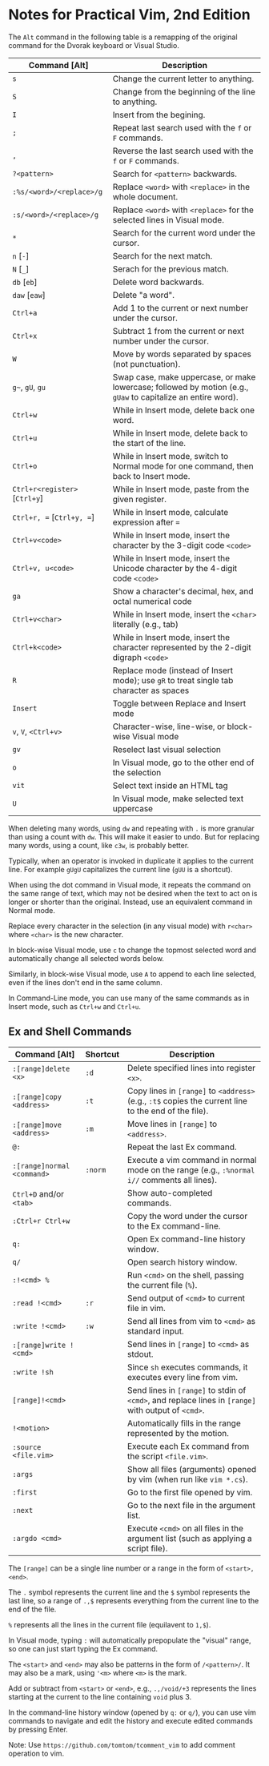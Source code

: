 # Notes for Practical Vim, 2nd Edition

The `Alt` command in the following table is a remapping
of the original command for the Dvorak keyboard or Visual Studio.

| Command [Alt]                 | Description                           |
|-------------------------------|---------------------------------------|
| `s`                           | Change the current letter to anything.
| `S`                           | Change from the beginning of the line to anything.
| `I`                           | Insert from the begining.
| `;`                           | Repeat last search used with the `f` or `F` commands.
| `,`                           | Reverse the last search used with the `f` or `F` commands.
| `?<pattern>`                  | Search for `<pattern>` backwards.
| `:%s/<word>/<replace>/g`      | Replace `<word>` with `<replace>` in the whole document.
| `:s/<word>/<replace>/g`       | Replace `<word>` with `<replace>` for the selected lines in Visual mode.
| `*`                           | Search for the current word under the cursor.
| `n` [`-`]                     | Search for the next match.
| `N` [`_`]                     | Serach for the previous match.
| `db` [`eb`]                   | Delete word backwards.
| `daw` [`eaw`]                 | Delete "a word".
| `Ctrl+a`                      | Add 1 to the current or next number under the cursor.
| `Ctrl+x`                      | Subtract 1 from the current or next number under the cursor.
| `W`                           | Move by words separated by spaces (not punctuation).
| `g~`, `gU`, `gu`              | Swap case, make uppercase, or make lowercase; followed by motion (e.g., `gUaw` to capitalize an entire word).
| `Ctrl+w`                      | While in Insert mode, delete back one word.
| `Ctrl+u`                      | While in Insert mode, delete back to the start of the line.
| `Ctrl+o`                      | While in Insert mode, switch to Normal mode for one command, then back to Insert mode.
| `Ctrl+r<register>` [`Ctrl+y`] | While in Insert mode, paste from the given register.
| `Ctrl+r, =` [`Ctrl+y, =`]     | While in Insert mode, calculate expression after `=`
| `Ctrl+v<code>`                | While in Insert mode, insert the character by the 3-digit code `<code>`
| `Ctrl+v, u<code>`             | While in Insert mode, insert the Unicode character by the 4-digit code `<code>`
| `ga`                          | Show a character's decimal, hex, and octal numerical code
| `Ctrl+v<char>`                | While in Insert mode, insert the `<char>` literally (e.g., tab)
| `Ctrl+k<code>`                | While in Insert mode, insert the character represented by the 2-digit digraph `<code>`
| `R`                           | Replace mode (instead of Insert mode); use `gR` to treat single tab character as spaces
| `Insert`                      | Toggle between Replace and Insert mode
| `v`, `V`, `<Ctrl+v>`          | Character-wise, line-wise, or block-wise Visual mode
| `gv`                          | Reselect last visual selection
| `o`                           | In Visual mode, go to the other end of the selection
| `vit`                         | Select text inside an HTML tag
| `U`                           | In Visual mode, make selected text uppercase

When deleting many words, using `dw` and repeating with `.`
is more granular than using a count with `dw`.
This will make it easier to undo.
But for replacing many words, using a count, like `c3w`, is probably better.

Typically, when an operator is invoked in duplicate it applies to the current line.
For example `gUgU` capitalizes the current line (`gUU` is a shortcut).

When using the dot command in Visual mode, it repeats the command on the same range of text,
which may not be desired when the text to act on is longer or shorter than the original.
Instead, use an equivalent command in Normal mode.

Replace every character in the selection (in any visual mode) with `r<char>`
where `<char>` is the new character.

In block-wise Visual mode, use `c` to change the topmost selected word and automatically
change all selected words below.

Similarly, in block-wise Visual mode, use `A` to append to each line selected,
even if the lines don't end in the same column.

In Command-Line mode, you can use many of the same commands as in Insert mode,
such as `Ctrl+w` and `Ctrl+u`.

## Ex and Shell Commands

| Command [Alt]                    | Shortcut | Description                  |
|----------------------------------|----------|------------------------------|
| `:[range]delete <x>`             | `:d`     | Delete specified lines into register `<x>`.
| `:[range]copy <address>`         | `:t`     | Copy lines in `[range]` to `<address>` (e.g., `:t$` copies the current line to the end of the file).
| `:[range]move <address>`         | `:m`     | Move lines in `[range]` to `<address>`.
| `@:`                             |          | Repeat the last Ex command.
| `:[range]normal <command>`       | `:norm`  | Execute a vim command in normal mode on the range (e.g., `:%normal i//` comments all lines).
| `Ctrl+D` and/or `<tab>`          |          | Show auto-completed commands.
| `:Ctrl+r Ctrl+w`                 |          | Copy the word under the cursor to the Ex command-line.
| `q:`                             |          | Open Ex command-line history window.
| `q/`                             |          | Open search history window.
| `:!<cmd> %`                      |          | Run `<cmd>` on the shell, passing the current file (`%`).
| `:read !<cmd>`                   | `:r`     | Send output of `<cmd>` to current file in vim.
| `:write !<cmd>`                  | `:w`     | Send all lines from vim to `<cmd>` as standard input.
| `:[range]write !<cmd>`           |          | Send lines in `[range]` to `<cmd>` as stdout.
| `:write !sh`                     |          | Since `sh` executes commands, it executes every line from vim.
| `[range]!<cmd>`                  |          | Send lines in `[range]` to stdin of `<cmd>`, and replace lines in `[range]` with output of `<cmd>`.
| `!<motion>`                      |          | Automatically fills in the range represented by the motion.
| `:source <file.vim>`             |          | Execute each Ex command from the script `<file.vim>`.
| `:args`                          |          | Show all files (arguments) opened by vim (when run like `vim *.cs`).
| `:first`                         |          | Go to the first file opened by vim.
| `:next`                          |          | Go to the next file in the argument list.
| `:argdo <cmd>`                   |          | Execute `<cmd>` on all files in the argument list (such as applying a script file).

The `[range]` can be a single line number or a range in the form of `<start>,<end>`.

The `.` symbol represents the current line and the `$` symbol represents the last line,
so a range of `.,$` represents everything from the current line to the end of the file.

`%` represents all the lines in the current file (equilavent to `1,$`).

In Visual mode, typing `:` will automatically prepopulate the "visual" range,
so one can just start typing the Ex command.

The `<start>` and `<end>` may also be patterns in the form of `/<pattern>/`.
It may also be a mark, using `'<m>` where `<m>` is the mark.

Add or subtract from `<start>` or `<end>`, e.g., `.,/void/+3` represents
the lines starting at the current to the line containing `void` plus 3.

In the command-line history window (opened by `q:` or `q/`), you can use vim commands
to navigate and edit the history and execute edited commands by pressing Enter.

Note: Use `https://github.com/tomtom/tcomment_vim` to add comment operation to vim.

